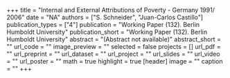 +++
title = "Internal and External Attributions of Poverty - Germany 1991/ 2006"
date = "NA"
authors = ["S. Schneider", "Juan-Carlos Castillo"]
publication_types = ["4"]
publication = "Working Paper (132). Berlin Humboldt University"
publication_short = "Working Paper (132). Berlin Humboldt University"
abstract = "(Abstract not available)"
abstract_short = ""
url_code = ""
image_preview = ""
selected = false
projects = []
url_pdf = ""
url_preprint = ""
url_dataset = ""
url_project = ""
url_slides = ""
url_video = ""
url_poster = ""
math = true
highlight = true
[header]
image = ""
caption = ""
+++
